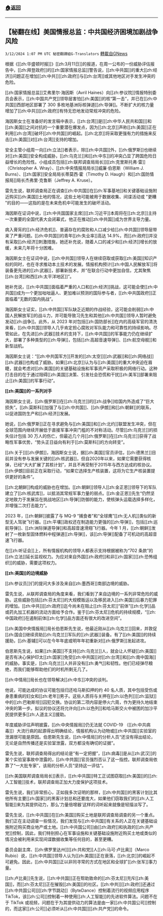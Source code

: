 ###  [:house:返回](README.md)
---


## 【秘翻在线】美国情报总监：中共国经济困境加剧战争风险
`3/12/2024 1:07 PM UTC 秘密翻譯組G-Translators` [轉載自GNews](https://gnews.org/articles/2387878)

根据《[[zh:华盛顿时报]]》[[zh:3月11日]]的报道，在周一公布的一份威胁评估报告中，[[zh:拜登政府]]的[[zh:国家情报总监]]警告说，[[zh:中共国]]的重大[[zh:经济]]问题正在增加[[zh:中共]][[zh:政府]]与[[zh:台湾]]或其他地区对手发生冲突的危险。

[[zh:国家情报总监]]艾弗里尔·海因斯（Avril Haines）向[[zh:参议院]]情报特别委员会表示，[[zh:中国共产党]]领导层害怕[[zh:美国]]的核“第一击”，并已在[[zh:中共国]]西部地区部署了 300 多枚地基洲际核弹道[[zh:导弹]]。不断扩大的核力量增加了[[zh:中共]][[zh:政府]]有恃无恐地发动常规冲突的危险。

海因斯女士在准备好的发言稿中表示，[[zh:台湾]]是\[[[zh:中华人民共和国]]\]和[[zh:美国]]之间对抗的一个重要潜在爆发点，因为[[zh:北京]]声称[[zh:美国]]正在利用[[zh:台湾]]破坏[[zh:中共国]]的崛起。[[zh:北京]]将采取更强有力的措施来反击[[zh:美国]]对[[zh:台湾]]支持的增加。

安全主管小组周一向[[zh:立法]]者表示，除[[zh:中共国]]外，[[zh:俄罗斯]]也继续对[[zh:美国]]安全构成威胁，[[zh:乌克兰]]和[[zh:中东]]的冲突凸显了跨国危险日益增长的危险性。小组成员包括[[zh:联邦调查局局长]][[zh:克里斯托弗·雷]]（Christopher A. Wray）、[[zh:中央情报局局长]]威廉·伯恩斯（William J. Burns）、[[zh:国家]]安全局局长蒂莫西·霍（Timothy D. Haugh）和[[zh:国防情报局]]局长杰弗里·克鲁斯（Jeffrey A. Kruse）。

雷先生说，联邦调查局正在调查[[zh:中共国]]在[[zh:军事基地]]和关键基础设施附近购买[[zh:美国]]土地的情况，这些土地可能被用于数据收集、间谍活动或 "更糟 "的目的——这指的是在未来危机中可能发生的破坏活动。

海因斯在证词中说，[[zh:中共国国家主席]][[zh:习近平]]本周将在[[zh:北京]]主持一次重要的全国代表大会闭幕式，他正在推动[[zh:中共国]]成为世界主导力量。

病入膏肓的[[zh:经济危机]]、普遍存在的腐败和人口减少给[[zh:中共国]]领导层带来了严重问题。[[zh:中共国]]的青年[[zh:失业率]]高达 14.9%，而[[zh:政府]]并没有采取[[zh:经济]]刺激措施，她还补充说，随着人口的减少和[[zh:经济]]增长的放缓，未来几年将十分困难。

海因斯女士在证词中说，[[zh:中共国]]领导人在继续窃取或获取[[zh:美国]]知识产权的同时，也在寻求推动本土技术的发展。情报机构预计[[zh:中国人民解放军]]将装备更先进的[[zh:武器]]，部署新技术，并“在联合行动中更加自信，尤其聚焦[[zh:台湾]]和西[[zh:太平洋地区]]”。

她补充说，[[zh:中共国]]面临着严重的人口和[[zh:经济]]挑战，这可能会使[[zh:中共国]]成为一个更加咄咄逼人、更加难以预测的国际参与者，[[zh:中共国政府]]正面临着“无数的国内挑战”。

海因斯女士证实，[[zh:中共国]]军队缺乏近期的作战经验，这可能会削弱[[zh:中国人民解放军]]的战斗力，并可能导致习先生和其他[[zh:中共国]]领导人暂时避免发动[[zh:战争]]。此外，从 2023 年对包括[[zh:国防部长]]在内的高级军官的清洗来看，[[zh:中共国]]领导人几乎肯定担心腐败对军队能力和可靠性的持续影响。尽管如此，在先进[[zh:武器]]技术的支持下，[[zh:中共国]]的军事能力仍在继续扩大，部署了多种类型的[[zh:导弹]]，包括[[zh:高超音速导弹]]、[[zh:航空母舰]]和新型战机。

海因斯女士说：“[[zh:中共国军方]]开发的[[zh:太空]][[zh:武器]]和[[zh:网络战]][[zh:武器]]也构成了威胁。如果[[zh:北京]]认为与[[zh:美国]]的重大冲突迫在眉睫，就会考虑对[[zh:美国]]的关键基础设施和军事资产采取积极的网络行动。这种打击目的在于通过阻碍[[zh:美国]]决策、引发社会恐慌和干扰[[zh:美军]]部署来阻止[[zh:美国]]的军事行动”。

**[[zh:美国]]的一系列对手** 

海因斯女士说，[[zh:俄罗斯]]在[[zh:乌克兰]]的[[zh:战争]]给国内外造成了“巨大损失”。[[zh:莫斯科]]加强了与[[zh:中共国]]、[[zh:伊朗]]和[[zh:朝鲜]]的联系，以促进国防生产和[[zh:经济]]发展。

她说，[[zh:俄罗斯]]正在寻求避免与[[zh:美国]]和[[zh:北约]]联盟发生冲突，但在全球范围内继续开展低于直接军事冲突门槛的不对称活动。尽管[[zh:乌克兰]]的损失估计包括 30 万人的伤亡，但最近几个月[[zh:俄罗斯]]在[[zh:乌克兰]]获得了战略性军事优势，“势头正日益向有利于[[zh:莫斯科]]的方向转变”。

[[zh:关于]][[zh:伊朗]]，海因斯女士说，据[[zh:美国]]官员评估，[[zh:德黑兰]]目前并没有参与发展关键的[[zh:核武器]]，但自2020年以来，如果它需要获得核弹，已经“大大扩展了其核计划”，并且不再受制于2015年与西方达成的核协议。[[zh:伊朗]]目前正在采取行动，“如果它选择生产核装置，这将为它生产核装置提供更好的条件”。

[[zh:北朝鲜]]构成的威胁也在增加。[[zh:朝鲜]]领导人[[zh:金正恩]]领导下的军队建立了[[zh:核武库]]，以抵消其常规军事力量的弱点。[[zh:金正恩]]先生“仍然坚定地致力于发展旨在挑战地区[[zh:导弹]]防御的能力，使核弹头运载选择多样化，并增强二次打击能力”。

2023 年，[[zh:朝鲜]]披露了与 MQ-9 “捕食者”和“全球鹰”[[zh:无人机]]类似的新型无人驾驶飞行器。[[zh:平壤]]政权还在制造能力更强的[[zh:导弹]]，包括[[zh:巡航导弹]]、[[zh:洲际弹道导弹]]和高超音速滑翔飞行器。今年 1 月，[[zh:朝鲜]]发射了一枚新型固体燃料中程弹道[[zh:导弹]]，该[[zh:导弹]]配备了可机动的高超音速飞行器。

在[[zh:听证会]]上，所有情报机构的领导人都表示支持根据被称为“702 条款”的[[zh:立法]]延长监视权力。为应对来自外国[[zh:政府]]和非[[zh:国家]][[zh:恐怖组织]]的威胁，需要这项权力。

**[[zh:美国]]的边境威胁**

[[zh:参议员]]们的提问大多涉及来自[[zh:墨西哥]]南部边境的威胁。

雷先生说，从联邦调查局的角度来看，我们看到了来自边境的一系列非常危险的威胁。这些威胁包括[[zh:芬太尼]]的大规模贩运以及移民进入[[zh:美国]]后暴力犯罪的增加。[[zh:中共]][[zh:政府]]迄今尚未在阻止[[zh:芬太尼]]“前体”[[zh:化学]]品或药丸加工机器的流动方面给予合作。鉴于[[zh:芬太尼]]危机的持续规模，“[[zh:中国政府]]在遏制前体[[zh:化学]]品方面还有很大的改进空间”。

[[zh:美国中央情报局]]局长伯恩斯先生说，他最近刚从[[zh:乌克兰]]回来，并敦促[[zh:国会]]继续资助[[zh:乌克兰]]军队的[[zh:武器]]装备。有了[[zh:美国]]的持续援助，[[zh:基辅]]可以在今年年底或明年年初重新对[[zh:俄罗斯]]发起进攻。

伯恩斯先生说，如果[[zh:美国]]不支持[[zh:乌克兰]]人，就会让人怀疑[[zh:美国]]是否有决心保护印太[[zh:国家]]免受[[zh:中共国]]对[[zh:台湾]]和[[zh:南中国海]]的威胁。事实是，[[zh:乌克兰]]人并非没有[[zh:勇气]]和韧性。他们已经弹尽粮绝，而我们能够帮助他们的时机所剩无几了。

[[zh:中情局]]局长也在领导解决[[zh:中东]]冲突的谈判。

他说，可能达成的协议可能包括归还哈马斯扣押的约 40 名人质，其中包括受伤或身患重病的妇女和[[zh:老年]]男子。这些人质将与关押在[[zh:以色列]][[zh:监狱]]中的[[zh:巴勒斯坦]]囚犯交换。协议的第二项内容是停火六周，作为更持久地结束冲突的第一步。拟议的协议还将允许向[[zh:以色列]]和哈马斯交火中被困的加沙平民提供更多[[zh:人道主义]]援助。

年度威胁评估声明披露，[[zh:中央情报局]]仍无法就 COVID-19 （[[zh:中共病毒]]）大流行病的起源得出明确结论，情报机构认为动物或[[zh:中共国]]实验室的泄漏很可能是原因。伯恩斯先生说，[[zh:中情局]]的分析人员“还没有得出结论，无论是自然传播还是实验室泄露，双方都没有确切的证据”。

雷先生说，联邦调查局得出的结论是“有一定把握”，[[zh:病毒]]是从[[zh:武汉]]的某个实验室事故中泄露的，[[zh:中共国]]官员强烈否认了这一指控。联邦调查局依靠了“一大批专家”，该局的分析人员“坚持这一评估”。

[[zh:美国联邦调查局局长]]表示，[[zh:中共国]]特工正试图窃取[[zh:美国]]的[[zh:人工智能]]技术，联邦调查局正加大力度保护这项技术。

雷先生说，我们非常担心，正如我多次证明的那样，[[zh:中共国]]的黑客计划比其他所有主要[[zh:国家]]的黑客计划总和还要庞大，如果他们窃取我们的[[zh:人工智能]]来为其提供动力，那么‘力量倍增器’这样的词听起来就像是轻描淡写了。

雷先生说，[[zh:中共国]]在[[zh:美国]]购买土地是联邦调查局调查的另一个重点。我们正在主动调查一些情况，我们发现与[[zh:中共国]]有关系的人正在关键基础设施附近购买商业地产或土地。[[zh:中共国公司]]由[[zh:政府]]和执政的[[zh:共产党]]控制，因此，我们特别担心在军事设施和关键基础设施附近购买土地或类似的情况会被利用来实现间谍数据收集等任何目的，甚至更糟。

委员会副主席、[[zh:佛罗里达州]][[zh:共和党]]人[[zh:马可·卢比奥]]（Marco Rubio）说，[[zh:中共国]]领导人认为[[zh:美国]]正在衰落，[[zh:北京]]的崛起不可避免。因此，[[zh:中共国]]正以非同寻常的方式在地区和全球扩[[zh:张军]]事力量。

[[zh:卢比奥]]先生说，[[zh:中共国]]正在帮助致命的[[zh:芬太尼]]充斥[[zh:美国]]，而[[zh:芬太尼]]正在摧毁[[zh:美国]]的社区。[[zh:中共]][[zh:政府]]还通过[[zh:中共国公司]][[zh:字节跳动]]（ByteDance）控制着流行的视频应用程序TikTok，该[[zh:公司]]控制着一种使用[[zh:人工智能]]的先进软件算法。问题不在于 TikTok 或视频，问题在于为其提供动力的算法是由一家[[zh:中共国公司]]控制的，而这家[[zh:公司]]必须听从[[zh:中共国]][[zh:共产党]]的命令。
